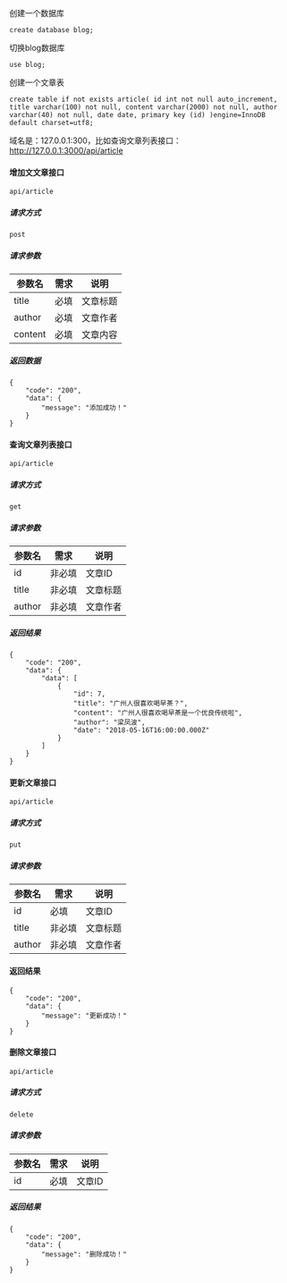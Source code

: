 
创建一个数据库

```
create database blog;
```

切换blog数据库

```
use blog;
```

创建一个文章表

```
create table if not exists article( id int not null auto_increment, title varchar(100) not null, content varchar(2000) not null, author varchar(40) not null, date date, primary key (id) )engine=InnoDB default charset=utf8;
```

域名是：127.0.0.1:300，比如查询文章列表接口： http://127.0.0.1:3000/api/article


#### 增加文文章接口

```
api/article
```

##### 请求方式

```
post
```

##### 请求参数


参数名 | 需求 | 说明
---|--- |---
title | 必填 | 文章标题
author | 必填 | 文章作者
content | 必填 | 文章内容

##### 返回数据

```
{
    "code": "200",
    "data": {
        "message": "添加成功！"
    }
}
```


#### 查询文章列表接口

```
api/article
```

##### 请求方式

```
get
```

##### 请求参数


参数名 | 需求 | 说明
---|--- |---
id | 非必填 | 文章ID
title | 非必填 | 文章标题
author | 非必填 | 文章作者

##### 返回结果

```
{
    "code": "200",
    "data": {
        "data": [
            {
                "id": 7,
                "title": "广州人很喜欢喝早茶？",
                "content": "广州人很喜欢喝早茶是一个优良传统啦",
                "author": "梁凤波",
                "date": "2018-05-16T16:00:00.000Z"
            }
        ]
    }
}
```


#### 更新文章接口

```
api/article
```

##### 请求方式

```
put
```

##### 请求参数


参数名 | 需求 | 说明
---|--- |---
id | 必填 | 文章ID
title | 非必填 | 文章标题
author | 非必填 | 文章作者

#### 返回结果

```
{
    "code": "200",
    "data": {
        "message": "更新成功！"
    }
}
```

#### 删除文章接口

```
api/article
```

##### 请求方式

```
delete
```

##### 请求参数


参数名 | 需求 | 说明
---|--- |---
id | 必填 | 文章ID

##### 返回结果

```
{
    "code": "200",
    "data": {
        "message": "删除成功！"
    }
}
```